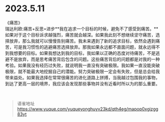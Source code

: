 # 2023.5.11
《痛苦》  
瑞达利欧:痛苦+反思=进步**我在追求一个目标的时候，避免不了感受到痛苦。**如果对于这个目标诉求越强烈，痛苦就会越深。如果我此刻不想继续坚守痛苦，选择放弃，那么我就可以慢慢告别痛苦。我未来遇到了新的追求目标，依然会遇到痛苦，可是我习惯性的逃避痛苦选择放弃。那我如果永远都不直面问题，就永远得不到我想要的目标。如果我想达到我的目标，我如果以正确的态度对待痛苦，不是逃避不是放弃，而是思考痛苦背后包含的问题。这些痛苦背后的问题都是对我的一种考验。如果我没有经历过失败，就说明我一直没有突破极限。我如果一直没能突破极限，就不能最大地挖掘自己的潜能。努力突破极限一定会有失败，但是总会给我带来益处。如果我选择在常常很痛苦的进化道路上拼搏，当我越过包围我的事物，到达了更高一层的境界，我应该会发现那些事物并没有近看时所以为的那么重要。

<br>
  
> 语雀地址 https://www.yuque.com/yuqueyonghuyv23kd/qth4eg/mapop0xgizgg83yt